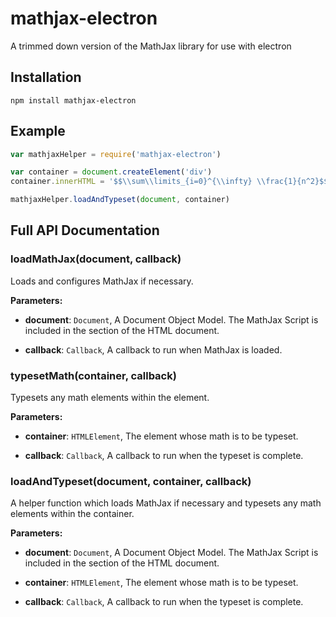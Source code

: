 # mathjax-electron

A trimmed down version of the MathJax library for use with electron

## Installation

```
npm install mathjax-electron
```

## Example
```javascript
var mathjaxHelper = require('mathjax-electron')

var container = document.createElement('div')
container.innerHTML = '$$\\sum\\limits_{i=0}^{\\infty} \\frac{1}{n^2}$$'

mathjaxHelper.loadAndTypeset(document, container)

```

## Full API Documentation

### loadMathJax(document, callback)

Loads and configures MathJax if necessary.

**Parameters:**

- **document**: `Document`, A Document Object Model.
The MathJax Script is included in the <head> section of the HTML document.

- **callback**: `Callback`, A callback to run when MathJax is loaded.



### typesetMath(container, callback)

Typesets any math elements within the element.

**Parameters:**

- **container**: `HTMLElement`, The element whose math is to be typeset.

- **callback**: `Callback`, A callback to run when the typeset
is complete.



### loadAndTypeset(document, container, callback)

A helper function which loads MathJax if necessary and typesets any math
elements within the container.

**Parameters:**

- **document**: `Document`, A Document Object Model.
The MathJax Script is included in the <head> section of the HTML document.

- **container**: `HTMLElement`, The element whose math is to be typeset.

- **callback**: `Callback`, A callback to run when the typeset
is complete.
